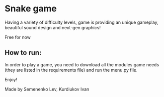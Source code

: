 # Snake game
Having a variety of difficulty levels, game is providing an unique gameplay, 
beautiful sound design and next-gen graphics!

Free for now

## How to run:
In order to play a game, you need to download all the modules game needs (they are listed in the requirements file) and run the menu.py file.

Enjoy!

Made by Semenenko Lev, Kurdiukov Ivan
